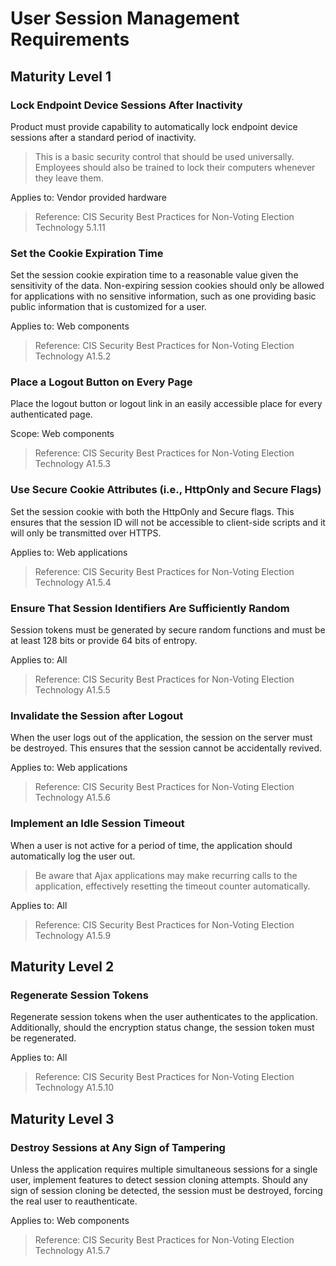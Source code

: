 # User Session Management Requirements

## Maturity Level 1

### Lock Endpoint Device Sessions After Inactivity

Product must provide capability to automatically lock endpoint device sessions after a standard period of inactivity.

> This is a basic security control that should be used universally. Employees should also be trained to lock their computers whenever they leave them.

Applies to: Vendor provided hardware


> Reference: CIS Security Best Practices for Non-Voting Election Technology 5.1.11

### Set the Cookie Expiration Time

Set the session cookie expiration time to a reasonable value given the sensitivity of the data. Non-expiring session cookies should only be allowed for applications with no sensitive information, such as one providing basic public information that is customized for a user.

Applies to: Web components


> Reference: CIS Security Best Practices for Non-Voting Election Technology A1.5.2

### Place a Logout Button on Every Page

Place the logout button or logout link in an easily accessible place for every authenticated page.

Scope: Web components


> Reference: CIS Security Best Practices for Non-Voting Election Technology A1.5.3

### Use Secure Cookie Attributes (i.e., HttpOnly and Secure Flags)

Set the session cookie with both the HttpOnly and Secure flags. This ensures that the session ID will not be accessible to client-side scripts and it will only be transmitted over HTTPS.

Applies to: Web applications


> Reference: CIS Security Best Practices for Non-Voting Election Technology A1.5.4

### Ensure That Session Identifiers Are Sufficiently Random

Session tokens must be generated by secure random functions and must be at least 128 bits or provide 64 bits of entropy.

Applies to: All


> Reference: CIS Security Best Practices for Non-Voting Election Technology A1.5.5

### Invalidate the Session after Logout

When the user logs out of the application, the session on the server must be destroyed. This ensures that the session cannot be accidentally revived.

Applies to: Web applications


> Reference: CIS Security Best Practices for Non-Voting Election Technology A1.5.6

### Implement an Idle Session Timeout

When a user is not active for a period of time, the application should automatically log the user out.

> Be aware that Ajax applications may make recurring calls to the application, effectively resetting the timeout counter automatically.

Applies to: All


> Reference: CIS Security Best Practices for Non-Voting Election Technology A1.5.9

## Maturity Level 2

### Regenerate Session Tokens

Regenerate session tokens when the user authenticates to the application. Additionally, should the encryption status change, the session token must be regenerated.

Applies to: All


> Reference: CIS Security Best Practices for Non-Voting Election Technology A1.5.10

## Maturity Level 3

### Destroy Sessions at Any Sign of Tampering

Unless the application requires multiple simultaneous sessions for a single user, implement features to detect session cloning attempts. Should any sign of session cloning be detected, the session must be destroyed, forcing the real user to reauthenticate.

Applies to: Web components


> Reference: CIS Security Best Practices for Non-Voting Election Technology A1.5.7
